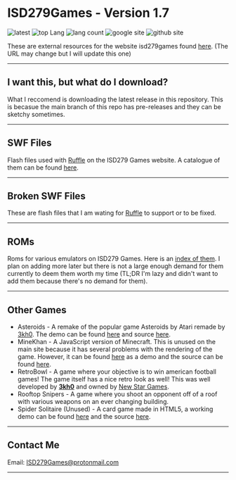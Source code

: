 # ISD279Games - Version 1.7

<!-- Top Badges By: https://shields.io -->
![latest](https://img.shields.io:/github/v/release/ReedGraf/isd279games?style=flat-square) ![top Lang](https://img.shields.io:/github/languages/top/ReedGraf/isd279games?style=flat-square) ![lang count](https://img.shields.io:/github/languages/count/ReedGraf/isd279games?style=flat-square) ![google site](https://img.shields.io:/website?down_color=red&down_message=offline&label=Google%20Site&style=flat-square&up_color=green&up_message=online&url=https%3A%2F%2Fsites.google.com%2Fview%2Fisd-279-games) ![github site](https://img.shields.io:/website?down_color=red&down_message=offline&label=GitHub%20Site&style=flat-square&up_color=green&up_message=online&url=https%3A%2F%2Freedgraf.github.io%2Fisd279games%2F)

These are external resources for the website isd279games found [here](https://sites.google.com/view/isd-279-games). (The URL may change but I will update this one)

---

<!-- Main Text body-->

## I want this, but what do I download?

What I reccomend is downloading the latest release in this repository. This is becasue the main branch of this repo has pre-releases and they can be sketchy sometimes.

---

## SWF Files

Flash files used with [Ruffle](https://github.com/ruffle-rs/ruffle) on the ISD279 Games website. A catalogue of them can be found [here](/swf/catalogue.md).

---

## Broken SWF Files

These are flash files that I am wating for [Ruffle](https://github.com/ruffle-rs/ruffle) to support or to be fixed.

---

## ROMs

Roms for various emulators on ISD279 Games. Here is an [index of them](/roms/roms.md). I plan on adding more later but there is not a large enough demand for them currently to deem them worth my time (TL;DR I'm lazy and didn't want to add them because there's no demand for them).

---

## Other Games

- Asteroids - A remake of the popular game Asteroids by Atari remade by [3kh0](https://github.com/3kh0). The demo can be found [here](https://reedgraf.github.io/isd279games/asteroids/index.html) and source [here](https://github.com/3kh0/asteroids).
- MineKhan - A JavaScript version of Minecraft. This is unused on the main site because it has several problems with the rendering of the game. However, it can be found [here](https://reedgraf.github.io/isd279games/MineKhan.html) as a demo and the source can be found [here](https://github.com/Willard21/MineKhan).
- RetroBowl - A game where your objective is to win american football games! The game itself has a nice retro look as well! This was well developed by __[3kh0](https://github.com/3kh0)__ and owned by [New Star Games](https://www.newstargames.com).
- Rooftop Snipers - A game where you shoot an opponent off of a roof with various weapons on an ever changing building.
- Spider Solitaire (Unused) - A card game made in HTML5, a working demo can be found [here](https://reedgraf.github.io/isd279games/spider-solitaire/index.html) and the source [here](https://github.com/leapfroglets/spider-solitaire).

---

<!-- Contact info -->

## Contact Me

Email: ISD279Games@protonmail.com

---
